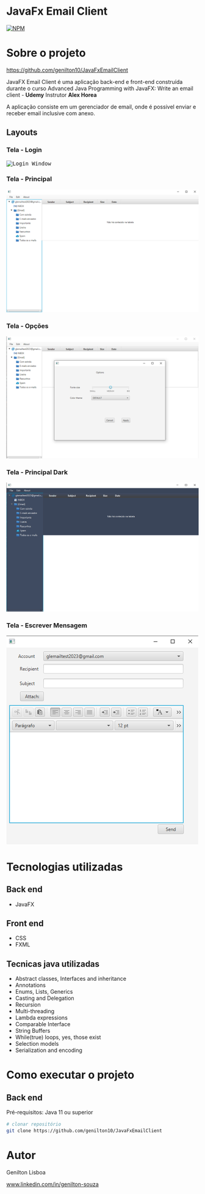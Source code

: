 # JavaFx Email Client
[![NPM](https://img.shields.io/npm/l/react)](https://github.com/genilton10/JavaFxEmailClient/blob/main/LICENSE)

# Sobre o projeto

https://github.com/genilton10/JavaFxEmailClient

JavaFX Email Client é uma aplicação back-end e front-end construída durante o curso Advanced Java Programming with JavaFX: Write an email client - **Udemy** Instrutor **Alex Horea**

A aplicação consiste em um gerenciador de email, onde é possivel enviar e receber email inclusive com anexo.

## Layouts
### Tela - Login
<kbd>![Login Window]("https://github.com/genilton10/JavaFxEmailClient/blob/main/src/com/lisboa/view/img/loginWindow.png)</kbd>
### Tela - Principal
<kbd>![Main Window](https://github.com/genilton10/JavaFxEmailClient/blob/main/src/com/lisboa/view/img/mainWindow.png)</kbd>
### Tela - Opções
<kbd>![Options](https://github.com/genilton10/JavaFxEmailClient/blob/main/src/com/lisboa/view/img/optionsWindow.png)</kbd>
### Tela - Principal Dark
<kbd>![Main Window Dark](https://github.com/genilton10/JavaFxEmailClient/blob/main/src/com/lisboa/view/img/mainWindowDark.png)</kbd>
### Tela - Escrever Mensagem
<kbd>![Compose Message Window](https://github.com/genilton10/JavaFxEmailClient/blob/main/src/com/lisboa/view/img/composeMessageWindow.png)</kbd>

# Tecnologias utilizadas
## Back end
- JavaFX
## Front end
- CSS
- FXML
## Tecnicas java utilizadas
- Abstract classes, Interfaces and inheritance
- Annotations
- Enums, Lists, Generics
- Casting and Delegation
- Recursion
- Multi-threading
- Lambda expressions
- Comparable Interface
- String Buffers
- While(true) loops, yes, those exist
- Selection models
- Serialization and encoding

# Como executar o projeto

## Back end
Pré-requisitos: Java 11 ou superior

```bash
# clonar repositório
git clone https://github.com/genilton10/JavaFxEmailClient
```
# Autor

Genilton Lisboa

www.linkedin.com/in/genilton-souza